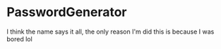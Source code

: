 # PasswordGenerator
I think the name says it all, the only reason I'm did this is because I was bored lol
